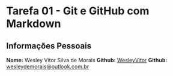 # Tarefa 01 - Git e GitHub com Markdown

## Informações Pessoais

**Nome:** Wesley Vitor Silva de Morais
**Github:** [WesleyVitor](https://github.com/WesleyVitor)
**Github:** wesleydemorais@outlook.com.br
